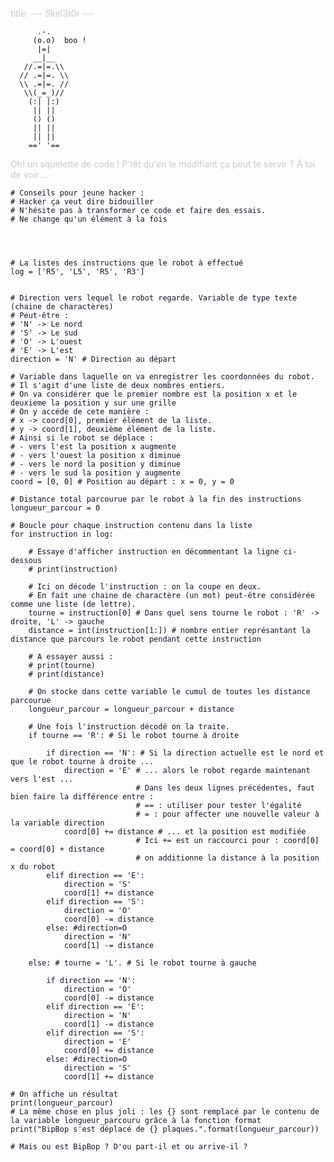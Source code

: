 title: --- Skel3t0r ---

<style>
    p {
        -webkit-animation: color-change2 5s infinite;
        -moz-animation: color-change2 5s infinite;
        -o-animation: color-change2 5s infinite;
        -ms-animation: color-change2 5s infinite;
        animation: color-change2 5s infinite;
    }
    code {
        -webkit-animation: color-change 5s infinite;
        -moz-animation: color-change 5s infinite;
        -o-animation: color-change 5s infinite;
        -ms-animation: color-change 5s infinite;
        animation: color-change 5s infinite;
    }

    @-webkit-keyframes color-change {
        0% { color: #0f0f23; }
        50% { color: #CCCCCC; }
        100% { color: #0f0f23; }
    }
    @-moz-keyframes color-change {
        0% { color: #0f0f23; }
        50% { color: #CCCCCC; }
        100% { color: #0f0f23; }
    }
    @-ms-keyframes color-change {
        0% { color: #0f0f23; }
        50% { color: #CCCCCC; }
        100% { color: #0f0f23; }
    }
    @-o-keyframes color-change {
        0% { color: #0f0f23; }
        50% { color: #CCCCCC; }
        100% { color: #0f0f23; }
    }
    @keyframes color-change {
        0% { color: #0f0f23; }
        50% { color: #CCCCCC; }
        100% { color: #0f0f23; }
    }

    @-webkit-keyframes color-change2 {
        0% { color: #CCCCCC; }
        50% { color: #0F0F23; }
        100% { color: #CCCCCC; }
    }
    @-moz-keyframes color-change2 {
        0% { color: #CCCCCC; }
        50% { color: #0F0F23; }
        100% { color: #CCCCCC; }
    }
    @-ms-keyframes color-change2 {
        0% { color: #CCCCCC; }
        50% { color: #0F0F23; }
        100% { color: #CCCCCC; }
    }
    @-o-keyframes color-change2 {
        0% { color: #CCCCCC; }
        50% { color: #0F0F23; }
        100% { color: #CCCCCC; }
    }
    @keyframes color-change2 {
        0% { color: #CCCCCC; }
        50% { color: #0F0F23; }
        100% { color: #CCCCCC; }
    }
</style>

          .-.          
         (o.o)  boo !       
          |=|          
         __|__         
       //.=|=.\\       
      // .=|=. \\      
      \\ .=|=. //      
       \\(_=_)//       
        (:| |:)        
         || ||         
         () ()         
         || ||         
         || ||         
        ==' '==        

Oh! un squelette de code ! P'têt qu'en le modifiant ça peut te servir ? À toi de voir ...

    # Conseils pour jeune hacker :
    # Hacker ça veut dire bidouiller
    # N'hésite pas à transformer ce code et faire des essais. 
    # Ne change qu'un élément à la fois




    # La listes des instructions que le robot à effectué
    log = ['R5', 'L5', 'R5', 'R3']


    # Direction vers lequel le robot regarde. Variable de type texte (chaine de charactères) 
    # Peut-être :
    # 'N' -> Le nord
    # 'S' -> Le sud
    # 'O' -> L'ouest
    # 'E' -> L'est 
    direction = 'N' # Direction au départ

    # Variable dans laquelle on va enregistrer les coordonnées du robot.
    # Il s'agit d'une liste de deux nombres entiers.
    # On va considérer que le premier nombre est la position x et le deuxieme la position y sur une grille
    # On y accéde de cete manière :
    # x -> coord[0], premier élément de la liste.
    # y -> coord[1], deuxième élément de la liste.
    # Ainsi si le robot se déplace :
    # - vers l'est la position x augmente
    # - vers l'ouest la position x diminue
    # - vers le nord la position y diminue
    # - vers le sud la position y augmente
    coord = [0, 0] # Position au départ : x = 0, y = 0

    # Distance total parcourue par le robot à la fin des instructions
    longueur_parcour = 0

    # Boucle pour chaque instruction contenu dans la liste
    for instruction in log:

        # Essaye d'afficher instruction en décommentant la ligne ci-dessous
        # print(instruction)

        # Ici on décode l'instruction : on la coupe en deux. 
        # En fait une chaine de charactère (un mot) peut-être considérée comme une liste (de lettre). 
        tourne = instruction[0] # Dans quel sens tourne le robot : 'R' -> droite, 'L' -> gauche
        distance = int(instruction[1:]) # nombre entier représantant la distance que parcours le robot pendant cette instruction
        
        # A essayer aussi :
        # print(tourne)
        # print(distance)

        # On stocke dans cette variable le cumul de toutes les distance parcourue
        longueur_parcour = longueur_parcour + distance

        # Une fois l'instruction décodé on la traite.
        if tourne == 'R': # Si le robot tourne à droite

            if direction == 'N': # Si la direction actuelle est le nord et que le robot tourne à droite ...
                direction = 'E' # ... alors le robot regarde maintenant vers l'est ...
                                # Dans les deux lignes précédentes, faut bien faire la différence entre :
                                # == : utiliser pour tester l'égalité
                                # = : pour affecter une nouvelle valeur à la variable direction
                coord[0] += distance # ... et la position est modifiée 
                                # Ici += est un raccourci pour : coord[0] = coord[0] + distance
                                # on additionne la distance à la position x du robot
            elif direction == 'E':
                direction = 'S'
                coord[1] += distance
            elif direction == 'S':
                direction = 'O'
                coord[0] -= distance
            else: #direction=O
                direction = 'N'
                coord[1] -= distance

        else: # tourne = 'L'. # Si le robot tourne à gauche

            if direction == 'N': 
                direction = 'O'
                coord[0] -= distance
            elif direction == 'E':
                direction = 'N'
                coord[1] -= distance
            elif direction == 'S':
                direction = 'E'
                coord[0] += distance
            else: #direction=O
                direction = 'S'
                coord[1] += distance

    # On affiche un résultat
    print(longueur_parcour)
    # La même chose en plus joli : les {} sont remplacé par le contenu de la variable longueur_parcouru grâce à la fonction format
    print("BipBop s'est déplacé de {} plaques.".format(longueur_parcour))

    # Mais ou est BipBop ? D'ou part-il et ou arrive-il ?